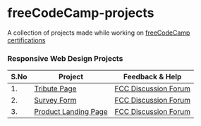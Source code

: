 # freeCodeCamp-projects

A collection of projects made while working on [freeCodeCamp certifications](https://www.freecodecamp.org/learn/)

### Responsive Web Design Projects

| S.No | Project | Feedback & Help |
| ---- | ------- | --------------- |
| 1. | [Tribute Page](https://codepen.io/premkiran7/pen/RwayGqJ) | [FCC Discussion Forum](https://forum.freecodecamp.org/t/looking-for-feedback-on-my-first-project-tribute-page/420986/4) |
| 2. | [Survey Form](https://codepen.io/premkiran7/pen/dyMjYBy) | [FCC Discussion Forum](https://forum.freecodecamp.org/t/looking-for-feedback-on-my-second-project-survey-form/420988/5) |
| 3. | [Product Landing Page](https://codepen.io/premkiran7/full/VwaGZod) | [FCC Discussion Forum](https://forum.freecodecamp.org/t/looking-for-feedback-on-my-product-landing-page/421253) |
